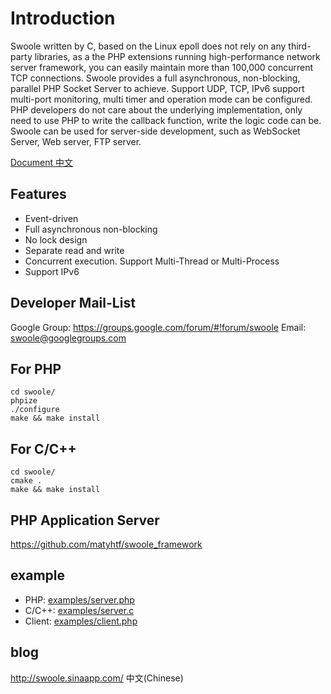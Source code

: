 Introduction
==========

Swoole written by C, based on the Linux epoll does not rely on any third-party libraries, as a the PHP extensions running high-performance network server framework, you can easily maintain more than 100,000 concurrent TCP connections. Swoole provides a full asynchronous, non-blocking, parallel PHP Socket Server to achieve. Support UDP, TCP, IPv6 support multi-port monitoring, multi timer and operation mode can be configured.
PHP developers do not care about the underlying implementation, only need to use PHP to write the callback function, write the logic code can be. Swoole can be used for server-side development, such as WebSocket Server, Web server, FTP server.

[Document 中文](wiki/index.md) 

Features
-----

* Event-driven
* Full asynchronous non-blocking
* No lock design
* Separate read and write
* Concurrent execution. Support Multi-Thread or Multi-Process
* Support IPv6

Developer Mail-List
-----
Google Group: <https://groups.google.com/forum/#!forum/swoole>
Email: <swoole@googlegroups.com>


For PHP
-----
```shell
cd swoole/
phpize
./configure
make && make install
```

For C/C++
-----
```shell
cd swoole/
cmake .
make && make install
```

PHP Application Server
-----
https://github.com/matyhtf/swoole_framework

example
-----
* PHP: [examples/server.php](examples/server.php)
* C/C++: [examples/server.c](examples/server.c)
* Client: [examples/client.php](examples/client.php)

blog
-----
http://swoole.sinaapp.com/ 中文(Chinese)
